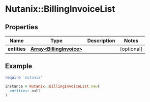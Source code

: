 # Nutanix::BillingInvoiceList

## Properties

| Name | Type | Description | Notes |
| ---- | ---- | ----------- | ----- |
| **entities** | [**Array&lt;BillingInvoice&gt;**](BillingInvoice.md) |  | [optional] |

## Example

```ruby
require 'nutanix'

instance = Nutanix::BillingInvoiceList.new(
  entities: null
)
```

